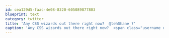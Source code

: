 ```yaml
---
id: cea129d5-faac-4e08-8320-605089877803
blueprint: text
category: twitter
title: 'Any CSS wizards out there right now?  @tehShane ?'
caption: 'Any CSS wizards out there right now?  <span class="username username_linked">@<a href="https://twitter.com/tehShane" title="Shane Lawrence">tehShane</a></span> ?'
---
```

